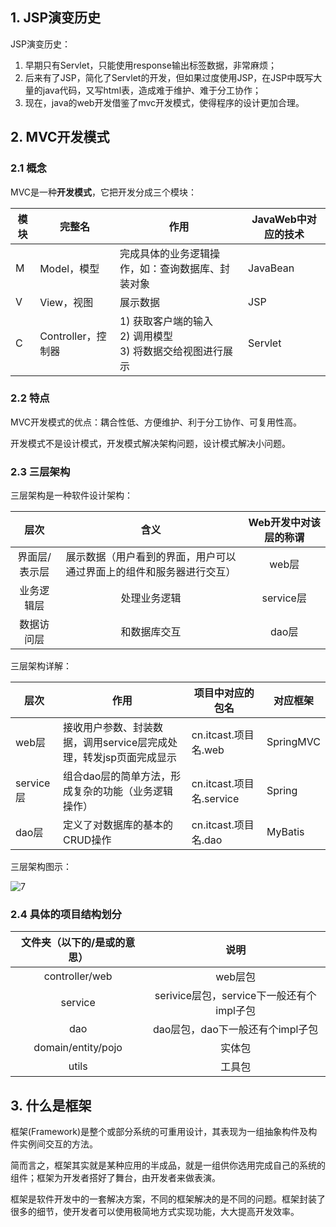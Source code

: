 ## 1. JSP演变历史

JSP演变历史：

1. 早期只有Servlet，只能使用response输出标签数据，非常麻烦；
2. 后来有了JSP，简化了Servlet的开发，但如果过度使用JSP，在JSP中既写大量的java代码，又写html表，造成难于维护、难于分工协作；
3. 现在，java的web开发借鉴了mvc开发模式，使得程序的设计更加合理。

## 2. MVC开发模式

### 2.1 概念

MVC是一种**开发模式**，它把开发分成三个模块：

| 模块 | 完整名             | 作用                                                         | JavaWeb中对应的技术 |
| ---- | ------------------ | ------------------------------------------------------------ | ------------------- |
| M    | Model，模型        | 完成具体的业务逻辑操作，如：查询数据库、封装对象             | JavaBean            |
| V    | View，视图         | 展示数据                                                     | JSP                 |
| C    | Controller，控制器 | 1) 获取客户端的输入<br />2) 调用模型<br />3) 将数据交给视图进行展示 | Servlet             |

### 2.2 特点

MVC开发模式的优点：耦合性低、方便维护、利于分工协作、可复用性高。

开发模式不是设计模式，开发模式解决架构问题，设计模式解决小问题。

### 2.3 三层架构

三层架构是一种软件设计架构：

|     层次      |                             含义                             | Web开发中对该层的称谓 |
| :-----------: | :----------------------------------------------------------: | :-------------------: |
| 界面层/表示层 | 展示数据（用户看到的界面，用户可以通过界面上的组件和服务器进行交互） |         web层         |
|  业务逻辑层   |                         处理业务逻辑                         |       service层       |
|  数据访问层   |                         和数据库交互                         |         dao层         |

三层架构详解：

| **层次**  | **作用**                                                     | **项目中对应的包名**     | **对应框架** |
| --------- | ------------------------------------------------------------ | ------------------------ | ------------ |
| web层     | 接收用户参数、封装数据，调用service层完成处理，转发jsp页面完成显示 | cn.itcast.项目名.web     | SpringMVC    |
| service层 | 组合dao层的简单方法，形成复杂的功能（业务逻辑操作）          | cn.itcast.项目名.service | Spring       |
| dao层     | 定义了对数据库的基本的CRUD操作                               | cn.itcast.项目名.dao     | MyBatis      |

三层架构图示：

![7](https://chua-n.gitee.io/figure-bed/notebook/JavaWeb/后端/7.png)

### 2.4 具体的项目结构划分

| 文件夹（以下的/是或的意思） |                   说明                    |
| :-------------------------: | :---------------------------------------: |
|       controller/web        |                  web层包                  |
|           service           | serivice层包，service下一般还有个impl子包 |
|             dao             |     dao层包，dao下一般还有个impl子包      |
|     domain/entity/pojo      |                  实体包                   |
|            utils            |                  工具包                   |

## 3. 什么是框架

框架(Framework)是整个或部分系统的可重用设计，其表现为一组抽象构件及构件实例间交互的方法。

简而言之，框架其实就是某种应用的半成品，就是一组供你选用完成自己的系统的组件；框架为开发者搭好了舞台，由开发者来做表演。

框架是软件开发中的一套解决方案，不同的框架解决的是不同的问题。框架封装了很多的细节，使开发者可以使用极简地方式实现功能，大大提高开发效率。

